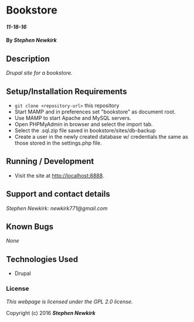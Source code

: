 # Bookstore

#### _11-18-16_

#### By _**Stephen Newkirk**_

## Description

_Drupal site for a bookstore._


## Setup/Installation Requirements

* `git clone <repository-url>` this repository
* Start MAMP and in preferences set "bookstore" as document root.
* Use MAMP to start Apache and MySQL servers.
* Open PHPMyAdmin in browser and select the import tab.
* Select the .sql.zip file saved in bookstore/sites/db-backup
* Create a user in the newly created database w/ credentials the same as those stored in the settings.php file.

## Running / Development

* Visit the site at [http://localhost:8888](http://localhost:8888).

## Support and contact details

_Stephen Newkirk: newkirk771@gmail.com_

## Known Bugs

_None_

## Technologies Used

+ Drupal

### License

*This webpage is licensed under the GPL 2.0 license.*

Copyright (c) 2016 **_Stephen Newkirk_**
